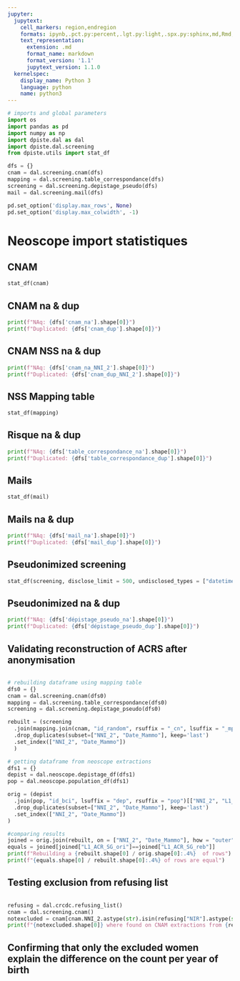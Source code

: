 ```yaml
---
jupyter:
  jupytext:
    cell_markers: region,endregion
    formats: ipynb,.pct.py:percent,.lgt.py:light,.spx.py:sphinx,md,Rmd,.pandoc.md:pandoc
    text_representation:
      extension: .md
      format_name: markdown
      format_version: '1.1'
      jupytext_version: 1.1.0
  kernelspec:
    display_name: Python 3
    language: python
    name: python3
---
```


```python tags=["hide-cell"]
# imports and global parameters
import os
import pandas as pd
import numpy as np
import dpiste.dal as dal
import dpiste.dal.screening
from dpiste.utils import stat_df

dfs = {}
cnam = dal.screening.cnam(dfs)
mapping = dal.screening.table_correspondance(dfs)
screening = dal.screening.depistage_pseudo(dfs)
mail = dal.screening.mail(dfs) 

pd.set_option('display.max_rows', None)
pd.set_option('display.max_colwidth', -1)

```
   
# Neoscope import statistiques

## CNAM
```python tags=["hide-input"]
stat_df(cnam)
```
## CNAM na & dup
```python tags=["hide-input"]
print(f"NAq: {dfs['cnam_na'].shape[0]}")
print(f"Duplicated: {dfs['cnam_dup'].shape[0]}")
```

## CNAM NSS na & dup
```python tags=["hide-input"]
print(f"NAq: {dfs['cnam_na_NNI_2'].shape[0]}")
print(f"Duplicated: {dfs['cnam_dup_NNI_2'].shape[0]}")
```


## NSS Mapping table
```python tags=["hide-input"]
stat_df(mapping)
```

## Risque na & dup
```python tags=["hide-input"]
print(f"NAq: {dfs['table_correspondance_na'].shape[0]}")
print(f"Duplicated: {dfs['table_correspondance_dup'].shape[0]}")
```

## Mails
```python tags=["hide-input"]
stat_df(mail)
```

## Mails na & dup
```python tags=["hide-input"]
print(f"NAq: {dfs['mail_na'].shape[0]}")
print(f"Duplicated: {dfs['mail_dup'].shape[0]}")
```

## Pseudonimized screening
```python tags=["hide-input"]
stat_df(screening, disclose_limit = 500, undisclosed_types = ["datetime64[ns]"], metadata = dal.screening.metadata("dépistage_pseudo") )
```

## Pseudonimized na & dup
```python tags=["hide-input"]
print(f"NAq: {dfs['dépistage_pseudo_na'].shape[0]}")
print(f"Duplicated: {dfs['dépistage_pseudo_dup'].shape[0]}")
```

## Validating reconstruction of ACRS after anonymisation
```python tags=["hide-input"]

# rebuilding dataframe using mapping table
dfs0 = {}
cnam = dal.screening.cnam(dfs0)
mapping = dal.screening.table_correspondance(dfs0)
screening = dal.screening.depistage_pseudo(dfs0)

rebuilt = (screening
  .join(mapping.join(cnam, "id_random", rsuffix = "_cn", lsuffix = "_mp"), "id_random", rsuffix = "_mp", lsuffix="_sc")[["NNI_2", "L1_ACR_SG", "Date_Mammo"]]
  .drop_duplicates(subset=["NNI_2", "Date_Mammo"], keep='last')
  .set_index(["NNI_2", "Date_Mammo"])
  )

# getting dataframe from neoscope extractions
dfs1 = {}
depist = dal.neoscope.depistage_df(dfs1)
pop = dal.neoscope.population_df(dfs1)

orig = (depist
  .join(pop, "id_bci", lsuffix = "dep", rsuffix = "pop")[["NNI_2", "L1_ACR_SG", "Date_Mammo"]]
  .drop_duplicates(subset=["NNI_2", "Date_Mammo"], keep='last')
  .set_index(["NNI_2", "Date_Mammo"])
)

#comparing results
joined = orig.join(rebuilt, on = ["NNI_2", "Date_Mammo"], how = "outer", lsuffix="_ori", rsuffix="_reb")
equals = joined[joined["L1_ACR_SG_ori"]==joined["L1_ACR_SG_reb"]]
print(f"Rebuilding a {rebuilt.shape[0] / orig.shape[0]:.4%}  of rows")
print(f"{equals.shape[0] / rebuilt.shape[0]:.4%} of rows are equal")

```

## Testing exclusion from refusing list
```python tags=["hide-input"]

refusing = dal.crcdc.refusing_list()
cnam = dal.screening.cnam()
notexcluded = cnam[cnam.NNI_2.astype(str).isin(refusing["NIR"].astype(str))]
print(f"{notexcluded.shape[0]} where found on CNAM extractions from {refusing.shape[0]} refusals")

```

## Confirming that only the excluded women explain the difference on the count per year of birth


